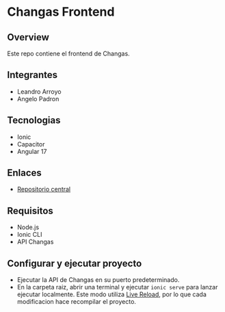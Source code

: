 # Changas Frontend

## Overview
Este repo contiene el frontend de Changas. 

## Integrantes
- Leandro Arroyo
- Angelo Padron

## Tecnologias
- Ionic
- Capacitor
- Angular 17

## Enlaces
- [Repositorio central](http://github.com/angelodpadron/changas-doc)

## Requisitos
- Node.js
- Ionic CLI
- API Changas

## Configurar y ejecutar proyecto
- Ejecutar la API de Changas en su puerto predeterminado.
- En la carpeta raiz, abrir una terminal y ejecutar `ionic serve` para lanzar ejecutar localmente. Este modo utiliza [Live Reload](https://ionicframework.com/docs/cli/livereload), por lo que cada modificacion hace recompilar el proyecto.

